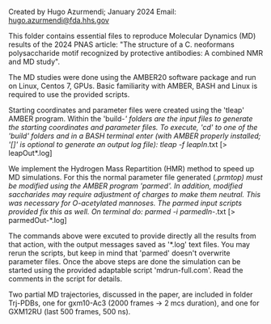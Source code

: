 Created by Hugo Azurmendi; January 2024
Email: hugo.azurmendi@fda.hhs.gov

This folder contains essential files to reproduce Molecular Dynamics (MD)
results of the 2024 PNAS article:
"The structure of a C. neoformans polysaccharide motif recognized by protective
antibodies: A combined NMR and MD study".

The MD studies were done using the AMBER20 software package and run on Linux,
Centos 7, GPUs. Basic familiarity with AMBER, BASH and Linux is required to use
the provided scripts.

Starting coordinates and parameter files were created using the 'tleap' AMBER
program. Within the 'build-*' folders are the input files to generate the
starting coordinates and parameter files. To execute, 'cd' to one of the 'build'
folders and in a BASH terminal enter (with AMBER properly installed; '[]' is
optional to generate an output log file):
 tleap -f leapIn*.txt [> leapOut*.log]

We implement the Hydrogen Mass Repartition (HMR) method to speed up MD
simulations. For this the normal parameter file generated (*.prmtop) must be
modified using the AMBER program 'parmed'.
In addition, modified saccharides may require adjustment of charges to make them
neutral. This was necessary for O-acetylated mannoses. The parmed input scripts
provided fix this as well. On terminal do:
 parmed -i parmedIn-*.txt [> parmedOut-*.log]

The commands above were excuted to provide directly all the results from that
action, with the output messages saved as '*.log' text files. You may rerun the
scripts, but keep in mind that 'parmed' doesn't overwrite parameter files.
Once the above steps are done the simulation can be started using the provided
adaptable script 'mdrun-full.com'. Read the comments in the script for details.

Two partial MD trajectories, discussed in the paper, are included in folder
Trj-PDBs, one for gxm10-Ac3 (2000 frames -> 2 mcs duration), and one for GXM12RU
(last 500 frames, 500 ns).
